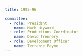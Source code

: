 ```yaml
---
title: 1995-96

committee:
  - role: President
    name: Mark Heywood
  - role: Productions Coordinator
    name: David Trennery
  - role: Development Officer
    name: Terrence Payne
---
```

